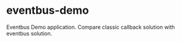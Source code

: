 # eventbus-demo
Eventbus Demo application. Compare classic callback solution with eventbus solution.
